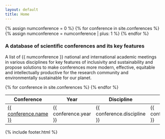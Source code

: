 ```yaml
---
layout: default
title: Home
---
```


{% assign numconference = 0 %}
{% for conference in site.conferences %}
  {% assign numconference = numconference | plus: 1 %}
{% endfor %}
<h3>A database of scientific conferences and its key features</h3>

A list of {{ numconference }} national and international academic meetings in various disciplines for key features of inclusivity and sustainability and propose solutions to make conferences more modern, effective, equitable and intellectually productive for the research community and environmentally sustainable for our planet. 

<table id='data_table' class="hover" style="width:100%">
  <thead>
  <tr>
    <th>Conference</th>
    <th>Year</th>
    <th>Discipline</th>
    <th>Gender Balance</th>
    <th>Carbon footprint</th>
    <th>Cost</th>
  </tr>
  </thead>

  <tbody>
{% for conference in site.conferences %}
  <tr>
	<td><a href="{{ site.baseurl }}{{ conference.url }}">{{ conference.name }}</a></td>
  <td>{{ conference.year }}</td>
  <td>{{ conference.discipline }}</td>
	<td>{{ conference.gender_balance }}</td>
  <td>{{ conference.carbon_footprint }}</td>
  <td>{{ conference.cost }}</td>
  </tr>
{% endfor %}
  </tbody>
</table>

{% include footer.html %}
